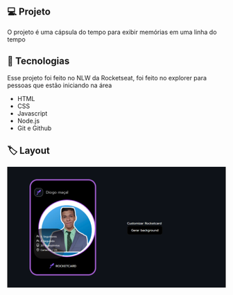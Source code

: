 <p align="center">
<img src=".github\Thumbnail.svg" alt="">
</p>

## 💻 Projeto

O projeto é uma cápsula do tempo para exibir memórias em uma linha do tempo


## 🚀 Tecnologias

Esse projeto foi feito no NLW da Rocketseat, foi feito no explorer para pessoas que estão iniciando na área

- HTML
- CSS
- Javascript
- Node.js
- Git e Github


## 🏷️ Layout
<p align="center">
<img src="/Screenshot_1.png" alt="print_projeto">
</p>
